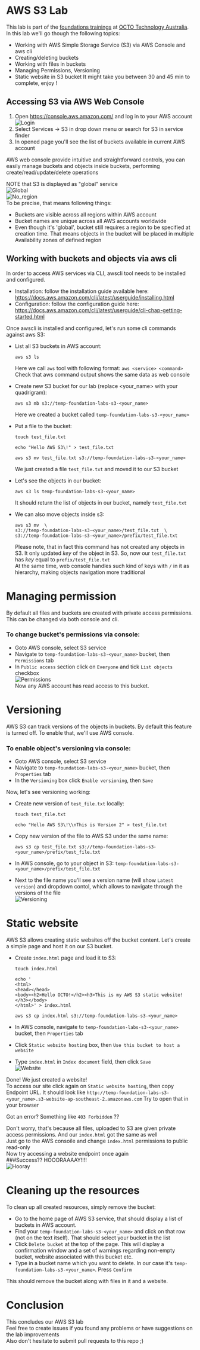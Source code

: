 # AWS S3 Lab
This lab is part of the [foundations trainings](https://github.com/octo-technology-downunder/octo-au-foundations) at [OCTO Technology Australia](http://careers.octo.com.au/).
In this lab we'll go though the following topics:
- Working with AWS Simple Storage Service (S3) via AWS Console and aws cli
- Creating/deleting buckets
- Working with files in buckets
- Managing Permissions, Versioning
- Static website in S3 bucket
It might take you between 30 and 45 min to complete, enjoy ! 

## Accessing S3 via AWS Web Console
1. Open https://console.aws.amazon.com/ and log in to your AWS account<br>
![Login](images/s3-login.png "Login")<br>
1. Select Services -> S3 in drop down menu or search for S3 in service finder 
1. In opened page you'll see the list of buckets available in current AWS account

AWS web console provide intuitive and straightforward controls, you can easily manage buckets and objects inside buckets, performing create/read/update/delete operations 

NOTE that S3 is displayed as "global" service<br>
![Global](images/s3-global.png "Global")<br>
![No_region](images/s3-no_region2.png "No_region")<br>
To be precise, that means following things:
* Buckets are visible across all regions within AWS account
* Bucket names are unique across all AWS accounts worldwide
* Even though it's 'global', bucket still requires a region to be specified at creation time. That means objects in the bucket will be placed in multiple Availability zones of defined region


## Working with buckets and objects via aws cli
In order to access AWS services via CLI, awscli tool needs to be installed and configured. 
- Installation: follow the installation guide available here: https://docs.aws.amazon.com/cli/latest/userguide/installing.html
- Configuration: follow the configuration guide here: https://docs.aws.amazon.com/cli/latest/userguide/cli-chap-getting-started.html

Once awscli is installed and configured, let's run some cli commands against aws S3:

* List all S3 buckets in AWS account:

    `aws s3 ls`
    
    Here we call `aws` tool with following format: `aws <service> <command>`
    Check that aws command output shows the same data as web console 
* Create new S3 bucket for our lab (replace <your_name> with your quadrigram):

    `aws s3 mb s3://temp-foundation-labs-s3-<your_name>`

    Here we created a bucket called `temp-foundation-labs-s3-<your_name>`
* Put a file to the bucket:

    `touch test_file.txt`<br>
    
    `echo "Hello AWS S3\!" > test_file.txt`<br>
    
    `aws s3 mv test_file.txt s3://temp-foundation-labs-s3-<your_name>`
    
    We just created a file `test_file.txt` and moved it to our S3 bucket 
* Let's see the objects in our bucket:
    
    `aws s3 ls temp-foundation-labs-s3-<your_name>`
    
    It should return the list of objects in our bucket, namely `test_file.txt` 
* We can also move objects inside s3:

    `aws s3 mv  \ `<br>
    `s3://temp-foundation-labs-s3-<your_name>/test_file.txt  \ `<br>
    `s3://temp-foundation-labs-s3-<your_name>/prefix/test_file.txt`
    
    Please note, that in fact this command has not created any objects in S3. It only updated _key_ of the object in S3. So, now our `test_file.txt` has _key_ equal to `prefix/test_file.txt` <br>
    At the same time, web console handles such kind of keys with `/` in it as hierarchy, making objects navigation more traditional

# Managing permission
By default all files and buckets are created with private access permissions. This can be changed via both console and cli.<br>
### To change bucket's permissions via console: 
* Goto AWS console, select S3 service
* Navigate to `temp-foundation-labs-s3-<your_name>` bucket, then `Permissions` tab
* In `Public access` section click on `Everyone` and tick `List objects` checkbox<br>
![Permissions](images/s3-permissions.png "Permissions")<br>
Now any AWS account has read access to this bucket.

# Versioning
AWS S3 can track versions of the objects in buckets. By default this feature is turned off. To enable that, we'll use AWS console.
### To enable object's versioning via console: 
* Goto AWS console, select S3 service
* Navigate to `temp-foundation-labs-s3-<your_name>` bucket, then `Properties` tab
* In the `Versioning` box click `Enable versioning`, then `Save`

Now, let's see versioning working:
* Create new version of `test_file.txt` locally:

    `touch test_file.txt`<br>
    
    `echo "Hello AWS S3\!\\nThis is Version 2" > test_file.txt`<br>
* Copy new version of the file to AWS S3 under the same name:

    `aws s3 cp test_file.txt s3://temp-foundation-labs-s3-<your_name>/prefix/test_file.txt`

* In AWS console, go to your object in S3: `temp-foundation-labs-s3-<your_name>/prefix/test_file.txt`
* Next to the file name you'll see a version name (will show `Latest version`) and dropdown contol, which allows to navigate through the  versions of the file<br>
![Versioning](images/s3-versioning.png "Versioning")<br>

# Static website
AWS S3 allows creating static websites off the bucket content. Let's create a simple page and host it on our S3 bucket.
* Create `index.html` page and load it to S3:

    `touch index.html`<br>
    
    `echo ' `<br>
    `<html> `<br>
    `<head></head> `<br>
    `<body><h2>Hello OCTO!</h2><h3>This is my AWS S3 static website!</h3></body> `<br>
    `</html>' > index.html`
    
    `aws s3 cp index.html s3://temp-foundation-labs-s3-<your_name>`
* In AWS console, navigate to `temp-foundation-labs-s3-<your_name>` bucket, then `Properties` tab
* Click `Static website hosting` box, then `Use this bucket to host a website`
* Type `index.html` in `Index document` field, then click `Save`<br>
![Website](images/s3-website.png "Website")<br>

Done! We just created a website! <br>
To access our site click again on `Static website hosting`, then copy Endpoint URL. It should look like `http://temp-foundation-labs-s3-<your_name>.s3-website-ap-southeast-2.amazonaws.com`
Try to open that in your browser<br>

Got an error? Something like `403 Forbidden` ??<br>

Don't worry, that's because all files, uploaded to S3 are given private access permissions. And our `index.html` got the same as well<br>
Just go to the AWS consoile and change `index.html` permissions to public read-only<br>
Now try accessing a website endpoint once again<br>
###Success?? HOOORAAAAY!!!!<br>
![Hooray](images/s3-hooray.png "Hooray")<br>

# Cleaning up the resources
To clean up all created resources, simply remove the bucket:
* Go to the home page of AWS S3 service, that should display a list of buckets in AWS account.
* Find your `temp-foundation-labs-s3-<your_name>` and click on that row (not on the text itself). That should select your bucket in the list
* Click `Delete bucket` at the top of the page. This will display a confirmation window and a set of warnings regarding non-empty bucket, website associated with this bucket etc.
* Type in a bucket name which you want to delete. In our case it's `temp-foundation-labs-s3-<your_name>`. Press `Confirm`

This should remove the bucket along with files in it and a website. 


# Conclusion
This concludes our AWS S3 lab<br>
Feel free to create issues if you found any problems or have suggestions on the lab improvements<br>
Also don't hesitate to submit pull requests to this repo ;)  
 
